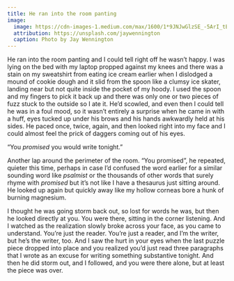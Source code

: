 ```yaml
---
title: He ran into the room panting
image:
  image: https://cdn-images-1.medium.com/max/1600/1*9JNJwGlzSE_-5ArI_tEsZg.png
  attribution: https://unsplash.com/jaywennington
  caption: Photo by Jay Wennington
---
```


He ran into the room panting and I could tell right off he wasn’t happy. I was
lying on the bed with my laptop propped against my knees and there was a stain
on my sweatshirt from eating ice cream earlier when I dislodged a mound of
cookie dough and it slid from the spoon like a clumsy ice skater, landing near
but not quite inside the pocket of my hoody. I used the spoon and my fingers to
pick it back up and there was only one or two pieces of fuzz stuck to the
outside so I ate it. He’d scowled, and even then I could tell he was in a foul
mood, so it wasn’t entirely a surprise when he came in with a huff, eyes tucked
up under his brows and his hands awkwardly held at his sides. He paced once,
twice, again, and then looked right into my face and I could almost feel the
prick of daggers coming out of his eyes.

“You *promised* you would write tonight.”

Another lap around the perimeter of the room. “You promised”, he repeated,
quieter this time, perhaps in case I’d confused the word earlier for a similar
sounding word like *psalmist* or the thousands of other words that surely rhyme
with *promised* but it’s not like I have a thesaurus just sitting around. He
looked up again but quickly away like my hollow corneas bore a hunk of burning
magnesium.

I thought he was going storm back out, so lost for words he was, but then he
looked directly at you. You were there, sitting in the corner listening. And I
watched as the realization slowly broke across your face, as you came to
understand. You’re just the reader. You’re just a reader, and I’m the writer,
but he’s the writer, too. And I saw the hurt in your eyes when the last puzzle
piece dropped into place and you realized you’d just read three paragraphs that
I wrote as an excuse for writing something substantive tonight. And then he did
storm out, and I followed, and you were there alone, but at least the piece was
over.
